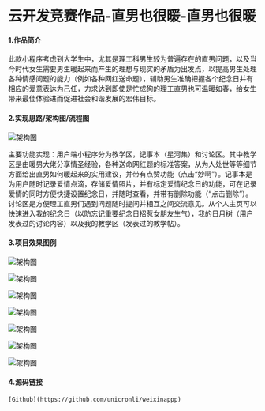 # 云开发竞赛作品-直男也很暖-直男也很暖
#### 1.作品简介


  此款小程序考虑到大学生中，尤其是理工科男生较为普遍存在的直男问题，以及当今时代女生需要男生暖起来而产生的理想与现实的矛盾为出发点，以提高男生处理各种情感问题的能力（例如各种网红送命题），辅助男生准确把握各个纪念日并有相应的爱意表达为己任，力求达到即使是忙成狗的理工直男也可温暖如春，给女生带来最佳体验进而促进社会和谐发展的宏伟目标。

#### 2.实现思路/架构图/流程图

![架构图](https://github.com/unicronli/weixinappp/blob/master/9.png)

主要功能实现：用户端小程序分为教学区，记事本（星河集）和讨论区。其中教学区是由暖男大佬分享情圣经验，各种送命网红题的标准答案，从为人处世等等细节方面给出直男如何暖起来的实用建议，并带有点赞功能（点击“妙啊”）。记事本是为用户随时记录爱情点滴，存储爱情照片，并有标定爱情纪念日的功能，可在记录爱情的同时方便快捷设置纪念日，并随时查看，并带有删除功能（“点击删除”）。讨论区是方便理工直男们遇到问题随时提问并相互之间交流意见。从个人主页可以快速进入我的纪念日（以防忘记重要纪念日招惹女朋友生气），我的日月树（用户发表过的讨论内容）以及我的教学区（发表过的教学帖）。

#### 3.项目效果图例

![架构图](https://github.com/unicronli/weixinappp/blob/master/1.png)

![架构图](https://github.com/unicronli/weixinappp/blob/master/2.png)

![架构图](https://github.com/unicronli/weixinappp/blob/master/3.png)

![架构图](https://github.com/unicronli/weixinappp/blob/master/4.png)

![架构图](https://github.com/unicronli/weixinappp/blob/master/5.png)

![架构图](https://github.com/unicronli/weixinappp/blob/master/6.png)

![架构图](https://github.com/unicronli/weixinappp/blob/master/7.png)

#### 4.源码链接

```
[Github](https://github.com/unicronli/weixinappp)
```

